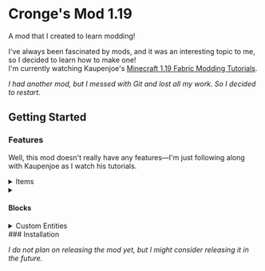 <div>
  
<h1>Cronge's Mod 1.19</h1>
  
A mod that I created to learn modding!

</div>

I've always been fascinated by mods, and it was an interesting topic to me, so I decided to learn how to make one! <br/>
I'm currently watching Kaupenjoe's [Minecraft 1.19 Fabric Modding Tutorials](https://www.youtube.com/playlist?list=PLKGarocXCE1EeLZggaXPJaARxnAbUD8Y_).

*I had another mod, but I messed with Git and lost all my work. So I decided to restart.*

</div>

## Getting Started

### Features
Well, this mod doesn't really have any features—I'm just following along with Kaupenjoe as I watch his tutorials.

<details>
<summary> Items </summary>
  
*None at the moment*

</details>

<details>
<summary> 
  
#### Blocks 
  
</summary>
  
*None at the moment*
  
</details>

<details>
<summary> Custom Entities </summary>
  
*None at the moment*
  
</details>
### Installation

*I do not plan on releasing the mod yet, but I might consider releasing it in the future.*

</div>

